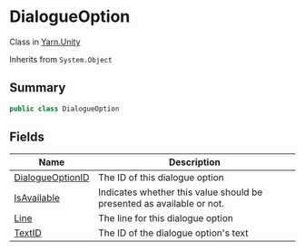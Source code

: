 # DialogueOption

Class in [Yarn.Unity](../)

Inherits from `System.Object`

## Summary

```csharp
public class DialogueOption
```

## Fields

| Name                                                              | Description                                                           |
| ----------------------------------------------------------------- | --------------------------------------------------------------------- |
| [DialogueOptionID](yarn.unity.dialogueoption.dialogueoptionid.md) | The ID of this dialogue option                                        |
| [IsAvailable](yarn.unity.dialogueoption.isavailable.md)           | Indicates whether this value should be presented as available or not. |
| [Line](yarn.unity.dialogueoption.line.md)                         | The line for this dialogue option                                     |
| [TextID](yarn.unity.dialogueoption.textid.md)                     | The ID of the dialogue option's text                                  |
